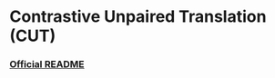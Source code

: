 

# Contrastive Unpaired Translation (CUT)

### [Official README](https://github.com/taesungp/contrastive-unpaired-translation)

